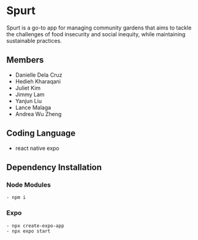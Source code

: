 # Spurt
Spurt is a go-to app for managing community gardens that aims to tackle the challenges of food insecurity and social inequity, while maintaining sustainable practices.

## Members
- Danielle Dela Cruz
- Hedieh Kharaqani
- Juliet Kim
- Jimmy Lam
- Yanjun Liu
- Lance Malaga
- Andrea Wu Zheng

## Coding Language
- react native expo

## Dependency Installation
### Node Modules
```
- npm i
```

### Expo
```
- npx create-expo-app
- npx expo start
```
